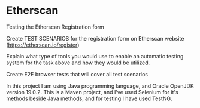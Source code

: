 # Etherscan
Testing the Etherscan Registration form

Create TEST SCENARIOS for the registration form on Etherscan website (https://etherscan.io/register)

Explain what type of tools you would use to enable an automatic testing system for the task above and how they would be utilized.

Create E2E browser tests that will cover all test scenarios

In this project I am using Java programming language, and Oracle OpenJDK version 19.0.2. This is a Maven project, and I've used Selenium for it's methods beside Java methods, and for testing I have used TestNG.
